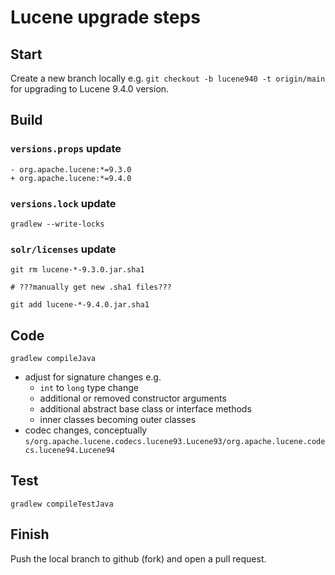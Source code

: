 <!--
    Licensed to the Apache Software Foundation (ASF) under one or more
    contributor license agreements.  See the NOTICE file distributed with
    this work for additional information regarding copyright ownership.
    The ASF licenses this file to You under the Apache License, Version 2.0
    the "License"); you may not use this file except in compliance with
    the License.  You may obtain a copy of the License at

        http://www.apache.org/licenses/LICENSE-2.0

    Unless required by applicable law or agreed to in writing, software
    distributed under the License is distributed on an "AS IS" BASIS,
    WITHOUT WARRANTIES OR CONDITIONS OF ANY KIND, either express or implied.
    See the License for the specific language governing permissions and
    limitations under the License.
 -->

# Lucene upgrade steps

## Start

Create a new branch locally e.g. `git checkout -b lucene940 -t origin/main` for upgrading to Lucene 9.4.0 version.

## Build

### `versions.props` update

```
- org.apache.lucene:*=9.3.0
+ org.apache.lucene:*=9.4.0
```

### `versions.lock` update

```
gradlew --write-locks
```

### `solr/licenses` update

```
git rm lucene-*-9.3.0.jar.sha1

# ???manually get new .sha1 files???

git add lucene-*-9.4.0.jar.sha1
```

## Code

```
gradlew compileJava
```

* adjust for signature changes e.g.
  * `int` to `long` type change
  * additional or removed constructor arguments
  * additional abstract base class or interface methods
  * inner classes becoming outer classes
* codec changes, conceptually `s/org.apache.lucene.codecs.lucene93.Lucene93/org.apache.lucene.codecs.lucene94.Lucene94`

## Test

```
gradlew compileTestJava
```

## Finish

Push the local branch to github (fork) and open a pull request.

